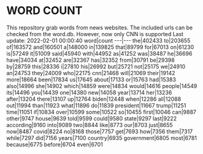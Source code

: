 # WORD COUNT
This repository grab words from news websites. The included urls can be checked from the word.db.
However, now only CNN is supported
Last update: 2022-02-01 00:00:40
word|count
---|---
the|402433
to|203655
of|163572
and|160501
a|148000
in|139825
that|89799
for|67013
on|61230
is|57249
it|51009
said|45940
with|44952
as|41252
was|38487
he|36696
have|34034
at|32452
are|32367
has|32352
from|30791
be|29398
by|28759
this|28336
i|27810
his|26992
but|25721
not|25175
we|24910
an|24753
they|24009
who|22175
cnn|21468
will|21069
their|19142
more|18664
been|17834
us|17645
about|17133
or|15763
had|15383
also|14996
she|14902
which|14859
were|14834
would|14616
people|14549
its|14496
you|14439
one|14380
new|14058
year|13714
her|13236
after|13204
there|13107
up|12764
biden|12448
when|12286
all|12088
out|11994
than|11923
what|11896
do|11839
president|11667
trump|11251
time|11051
if|10834
over|10599
some|10522
so|10455
first|10046
can|9887
other|9747
house|9639
told|9599
could|9580
state|9297
last|9222
according|9160
into|9089
two|8844
like|8773
our|8703
just|8655
now|8487
covid|8224
no|8168
those|7757
get|7693
how|7356
them|7317
while|7297
did|7156
years|7100
country|6935
government|6805
most|6781
because|6775
before|6704
even|6701
